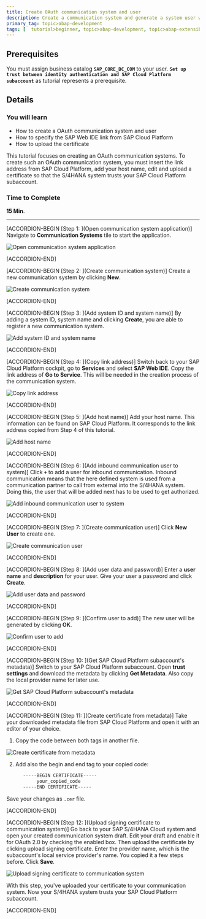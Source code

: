 ```yaml
---
title: Create OAuth communication system and user
description: Create a communication system and generate a system user within the communication system.
primary_tag: topic>abap-development
tags: [  tutorial>beginner, topic>abap-development, topic>abap-extensibility ]
---
```


## Prerequisites  
You must assign business catalog **`SAP_CORE_BC_COM`** to your user. **`Set up trust between identity authentication and SAP Cloud Platform subaccount`** as tutorial represents a prerequisite.

## Details
### You will learn
- How to create a OAuth communication system and user
- How to specify the SAP Web IDE link from SAP Cloud Platform
- How to upload the certificate

This tutorial focuses on creating an OAuth communication systems. To create such an OAuth communication system, you must insert the link address from SAP Cloud Platform, add your host name, edit and upload a certificate so that the S/4HANA system trusts your SAP Cloud Platform subaccount.

### Time to Complete
**15 Min**.

---

[ACCORDION-BEGIN [Step 1: ](Open communication system application)]
Navigate to **Communication Systems** tile to start the application.

![Open communication system application](system.png)

[ACCORDION-END]

[ACCORDION-BEGIN [Step 2: ](Create communication system)]
Create a new communication system by clicking **New**.

![Create communication system](new.png)

[ACCORDION-END]

[ACCORDION-BEGIN [Step 3: ](Add system ID and system name)]
By adding a system ID, system name and clicking **Create**, you are able to register a new communication system.

![Add system ID and system name](create.png)

[ACCORDION-END]

[ACCORDION-BEGIN [Step 4: ](Copy link address)]
Switch back to your SAP Cloud Platform cockpit, go to **Services** and select **SAP Web IDE**. Copy the link address of **Go to Service**. This will be needed in the creation process of the communication system.

![Copy link address](link.png)

[ACCORDION-END]

[ACCORDION-BEGIN [Step 5: ](Add host name)]
Add your host name. This information can be found on SAP Cloud Platform. It corresponds to the link address copied from Step 4 of this tutorial.

![Add host name](hostname.png)

[ACCORDION-END]

[ACCORDION-BEGIN [Step 6: ](Add inbound communication user to system)]
Click **`+`** to add a user for inbound communication. Inbound communication means that the here defined system is used from a communication partner to call from external into the S/4HANA system. Doing this, the user that will be added next has to be used to get authorized.

![Add inbound communication user to system](plus.png)

[ACCORDION-END]

[ACCORDION-BEGIN [Step 7: ](Create communication user)]
Click **New User** to create one.

![Create communication user](newuser.png)

[ACCORDION-END]

[ACCORDION-BEGIN [Step 8: ](Add user data and password)]
Enter a **user name** and **description** for your user. Give your user a password and click **Create**.

![Add user data and password](userdata.png)

[ACCORDION-END]

[ACCORDION-BEGIN [Step 9: ](Confirm user to add)]
The new user will be generated by clicking **OK**.

![Confirm user to add](ok.png)

[ACCORDION-END]

[ACCORDION-BEGIN [Step 10: ](Get SAP Cloud Platform subaccount's metadata)]
Switch to your SAP Cloud Platform subaccount. Open **trust settings** and download the metadata by clicking **Get Metadata**. Also copy the local provider name for later use.

![Get SAP Cloud Platform subaccount's metadata](trust.png)

[ACCORDION-END]

[ACCORDION-BEGIN [Step 11: ](Create certificate from metadata)]
Take your downloaded metadata file from SAP Cloud Platform and open it with an editor of your choice.

1. Copy the code between both tags in another file.

![Create certificate from metadata](certificate2.png)

2. Add also the begin and end tag to your copied code:

```swift
      -----BEGIN CERTIFICATE-----
           your_copied_code
      -----END CERTIFICATE-----

```
Save your changes as `.cer` file.

[ACCORDION-END]

[ACCORDION-BEGIN [Step 12: ](Upload signing certificate to communication system)]
Go back to your SAP S/4HANA Cloud system and open your created communication system draft. Edit your draft and enable it for OAuth 2.0 by checking the enabled box. Then upload the certificate by clicking upload signing certificate. Enter the provider name, which is the subaccount's local service provider's name. You copied it a few steps before. Click **Save**.

![Upload signing certificate to communication system](certificate.png)

With this step, you've uploaded your certificate to your communication system. Now your S/4HANA system trusts your SAP Cloud Platform subaccount.

[ACCORDION-END]

